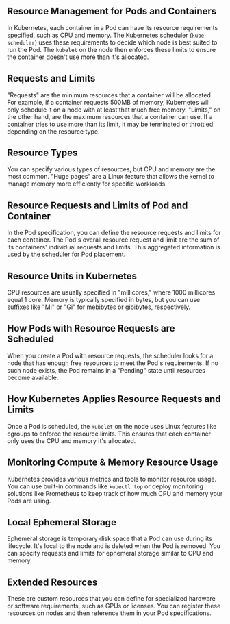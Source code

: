 ## Resource Management for Pods and Containers
In Kubernetes, each container in a Pod can have its resource requirements specified, such as CPU and memory. The Kubernetes scheduler (`kube-scheduler`) uses these requirements to decide which node is best suited to run the Pod. The `kubelet` on the node then enforces these limits to ensure the container doesn't use more than it's allocated.


## Requests and Limits
"Requests" are the minimum resources that a container will be allocated. For example, if a container requests 500MB of memory, Kubernetes will only schedule it on a node with at least that much free memory. "Limits," on the other hand, are the maximum resources that a container can use. If a container tries to use more than its limit, it may be terminated or throttled depending on the resource type.


## Resource Types
You can specify various types of resources, but CPU and memory are the most common. "Huge pages" are a Linux feature that allows the kernel to manage memory more efficiently for specific workloads.


## Resource Requests and Limits of Pod and Container
In the Pod specification, you can define the resource requests and limits for each container. The Pod's overall resource request and limit are the sum of its containers' individual requests and limits. This aggregated information is used by the scheduler for Pod placement.


## Resource Units in Kubernetes
CPU resources are usually specified in "millicores," where 1000 millicores equal 1 core. Memory is typically specified in bytes, but you can use suffixes like "Mi" or "Gi" for mebibytes or gibibytes, respectively.


## How Pods with Resource Requests are Scheduled
When you create a Pod with resource requests, the scheduler looks for a node that has enough free resources to meet the Pod's requirements. If no such node exists, the Pod remains in a "Pending" state until resources become available.


## How Kubernetes Applies Resource Requests and Limits
Once a Pod is scheduled, the `kubelet` on the node uses Linux features like cgroups to enforce the resource limits. This ensures that each container only uses the CPU and memory it's allocated.


## Monitoring Compute & Memory Resource Usage
Kubernetes provides various metrics and tools to monitor resource usage. You can use built-in commands like `kubectl top` or deploy monitoring solutions like Prometheus to keep track of how much CPU and memory your Pods are using.


## Local Ephemeral Storage
Ephemeral storage is temporary disk space that a Pod can use during its lifecycle. It's local to the node and is deleted when the Pod is removed. You can specify requests and limits for ephemeral storage similar to CPU and memory.


## Extended Resources
These are custom resources that you can define for specialized hardware or software requirements, such as GPUs or licenses. You can register these resources on nodes and then reference them in your Pod specifications.
